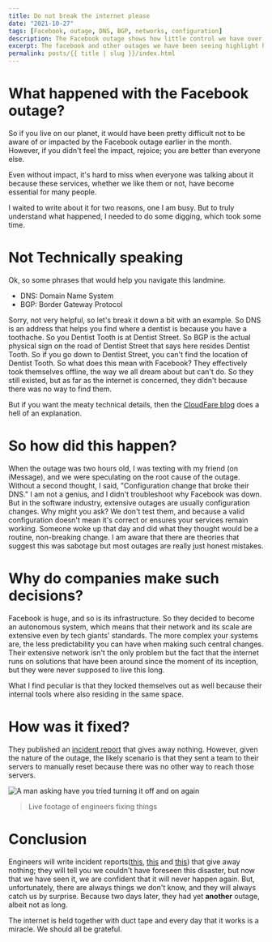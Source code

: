 ```yaml
---
title: Do not break the internet please
date: "2021-10-27"
tags: [Facebook, outage, DNS, BGP, networks, configuration]
description: The Facebook outage shows how little control we have over the Internet 
excerpt: The facebook and other outages we have been seeing highlight how fragile the underlying infrastructure for the internet is. 
permalink: posts/{{ title | slug }}/index.html
---
```

  
 
# What happened with the Facebook outage?
So if you live on our planet, it would have been pretty difficult not to be aware of or impacted by the Facebook outage earlier in the month. However, if you didn't feel the impact, rejoice; you are better than everyone else.  

Even without impact, it's hard to miss when everyone was talking about it because these services, whether we like them or not, have become essential for many people. 

I waited to write about it for two reasons, one I am busy. But to truly understand what happened, I needed to do some digging, which took some time. 

# Not Technically speaking
Ok, so some phrases that would help you navigate this landmine.

- DNS: Domain Name System
- BGP: Border Gateway Protocol

Sorry, not very helpful, so let's break it down a bit with an example. So DNS is an address that helps you find where a dentist is because you have a toothache. So you Dentist Tooth is at Dentist Street. So BGP is the actual physical sign on the road of Dentist Street that says here resides Dentist Tooth. So if you go down to  Dentist Street, you can't find the location of  Dentist Tooth. So what does this mean with Facebook? They effectively took themselves offline, the way we all dream about but can't do. So they still existed, but as far as the internet is concerned, they didn't because there was no way to find them. 

But if you want the meaty technical details, then the [CloudFare blog](https://blog.cloudflare.com/october-2021-facebook-outage/) does a hell of an explanation.

# So how did this happen?
When the outage was two hours old, I was texting with my friend (on iMessage), and we were speculating on the root cause of the outage. Without a second thought, I said, "Configuration change that broke their DNS." I am not a genius, and I didn't troubleshoot why Facebook was down. But in the software industry, extensive outages are usually configuration changes. Why might you ask? We don't test them, and because a valid configuration doesn't mean it's correct or ensures your services remain working. Someone woke up that day and did what they thought would be a routine, non-breaking change. I am aware that there are theories that suggest this was sabotage but most outages are really just honest mistakes. 

# Why do companies make such decisions?
Facebook is huge, and so is its infrastructure. So they decided to become an autonomous system, which means that their network and its scale are extensive even by tech giants' standards. The more complex your systems are, the less predictability you can have when making such central changes. Their extensive network isn't the only problem but the fact that the internet runs on solutions that have been around since the moment of its inception, but they were never supposed to live this long.

What I find peculiar is that they locked themselves out as well because their internal tools where also residing in the same space. 
# How was it fixed?

They published an [incident report](https://engineering.fb.com/2021/10/04/networking-traffic/outage/) that gives away nothing. However, given the nature of the outage, the likely scenario is that they sent a team to their servers to manually reset because there was no other way to reach those servers.

![A man asking have you tried turning it off and on again](../../images/restart.jpeg "Live footage of engineers fixing things")
> Live footage of engineers fixing things

# Conclusion
Engineers will write incident reports([this](https://www.fastly.com/blog/summary-of-june-8-outage), [this](https://blog.cloudflare.com/how-verizon-and-a-bgp-optimizer-knocked-large-parts-of-the-internet-offline-today/) and [this](https://abcnews.go.com/Technology/wireStory/latest-twitter-appears-back-outage-64276132)) that give away nothing; they will tell you we couldn't have foreseen this disaster, but now that we have seen it, we are confident that it will never happen again. But, unfortunately, there are always things we don't know, and they will always catch us by surprise. Because two days later, they had yet **another** outage, albeit not as long.

The internet is held together with duct tape and every day that it works is a miracle. We should all be grateful.